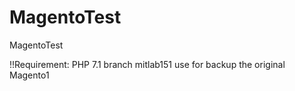 # MagentoTest
MagentoTest

!!Requirement: PHP 7.1
branch mitlab151 use for backup the original Magento1
